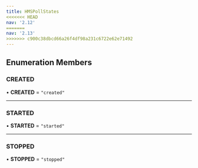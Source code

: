 ```yaml
---
title: HMSPollStates
<<<<<<< HEAD
nav: '2.12'
=======
nav: '2.13'
>>>>>>> c900c38dbcd66a26f4df98a231c6722e62e71492
---
```


## Enumeration Members

### CREATED

• **CREATED** = `"created"`

---

### STARTED

• **STARTED** = `"started"`

---

### STOPPED

• **STOPPED** = `"stopped"`
